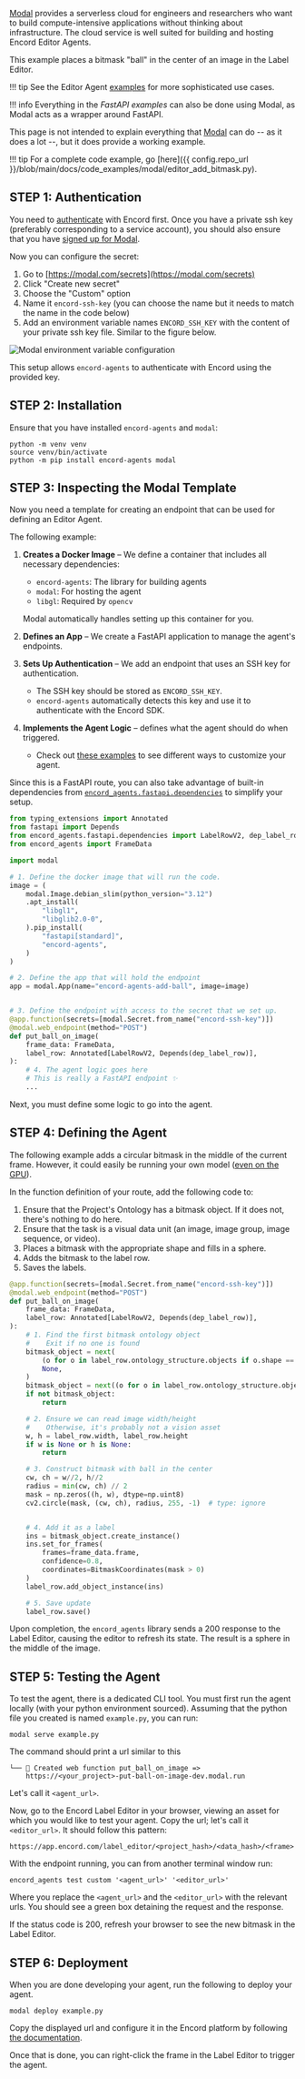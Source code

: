 [Modal][modal-docs] provides a serverless cloud for engineers and researchers who want to build compute-intensive applications without thinking about infrastructure.
The cloud service is well suited for building and hosting Encord Editor Agents.

This example places a bitmask "ball" in the center of an image in the Label Editor.

!!! tip
    See the Editor Agent [examples](./examples/index.md) for more sophisticated use cases.

!!! info
    Everything in the *FastAPI examples* can also be done using Modal, as Modal acts as a wrapper around FastAPI.

This page is not intended to explain everything that [Modal][modal-docs] can do -- as it does a lot --, but it does provide a working example.

!!! tip
    For a complete code example, go [here]({{ config.repo_url }}/blob/main/docs/code_examples/modal/editor_add_bitmask.py).

## STEP 1: Authentication

You need to [authenticate](../authentication.md) with Encord first.
Once you have a private ssh key (preferably corresponding to a service account), you should also ensure that you have [signed up for Modal](https://modal.com/signup).

Now you can configure the secret:

1. Go to [https://modal.com/secrets](https://modal.com/secrets)
2. Click "Create new secret"
3. Choose the "Custom" option
4. Name it `encord-ssh-key` (you can choose the name but it needs to match the name in the code below)
5. Add an environment variable names `ENCORD_SSH_KEY` with the content of your private ssh key file. Similar to the figure below.

![Modal environment variable configuration](../assets/modal_setup_env_variable.png)

This setup allows `encord-agents` to authenticate with Encord using the provided key.

## STEP 2: Installation

Ensure that you have installed `encord-agents` and `modal`:

```shell
python -m venv venv
source venv/bin/activate
python -m pip install encord-agents modal
```

## STEP 3: Inspecting the Modal Template

Now you need a template for creating an endpoint that can be used for defining an Editor Agent.

The following example:  

1. **Creates a Docker Image** – We define a container that includes all necessary dependencies:  
   - `encord-agents`: The library for building agents
   - `modal`: For hosting the agent
   - `libgl`: Required by `opencv`

   Modal automatically handles setting up this container for you.  

2. **Defines an App** – We create a FastAPI application to manage the agent's endpoints.  

3. **Sets Up Authentication** – We add an endpoint that uses an SSH key for authentication.  
   - The SSH key should be stored as `ENCORD_SSH_KEY`.  
   - `encord-agents` automatically detects this key and use it to authenticate with the Encord SDK.  

4. **Implements the Agent Logic** – defines what the agent should do when triggered.  
   - Check out [these examples](./examples/index.md#fastapi-examples) to see different ways to customize your agent.  

Since this is a FastAPI route, you can also take advantage of built-in dependencies from [`encord_agents.fastapi.dependencies`](../reference/editor_agents.md#encord_agents.fastapi.dependencies) to simplify your setup.

```python
from typing_extensions import Annotated
from fastapi import Depends
from encord_agents.fastapi.dependencies import LabelRowV2, dep_label_row
from encord_agents import FrameData

import modal

# 1. Define the docker image that will run the code.
image = (
    modal.Image.debian_slim(python_version="3.12")
    .apt_install(
        "libgl1",
        "libglib2.0-0",
    ).pip_install(
        "fastapi[standard]",
        "encord-agents",
    )
)

# 2. Define the app that will hold the endpoint
app = modal.App(name="encord-agents-add-ball", image=image)


# 3. Define the endpoint with access to the secret that we set up.
@app.function(secrets=[modal.Secret.from_name("encord-ssh-key")])
@modal.web_endpoint(method="POST")
def put_ball_on_image(
    frame_data: FrameData,
    label_row: Annotated[LabelRowV2, Depends(dep_label_row)],
):
	# 4. The agent logic goes here
	# This is really a FastAPI endpoint ✨
	...
```

Next, you must define some logic to go into the agent.

## STEP 4: Defining the Agent

The following example adds a circular bitmask in the middle of the current frame.
However, it could easily be running your own model ([even on the GPU](https://modal.com/docs/guide/gpu)).

In the function definition of your route, add the following code to: 

1. Ensure that the Project's Ontology has a bitmask object. If it does not, there's nothing to do here.
2. Ensure that the task is a visual data unit (an image, image group, image sequence, or video).
3. Places a bitmask with the appropriate shape and fills in a sphere.
4. Adds the bitmask to the label row.
5. Saves the labels.

```python
@app.function(secrets=[modal.Secret.from_name("encord-ssh-key")])
@modal.web_endpoint(method="POST")
def put_ball_on_image(
    frame_data: FrameData,
    label_row: Annotated[LabelRowV2, Depends(dep_label_row)],
):
    # 1. Find the first bitmask ontology object
	#    Exit if no one is found
    bitmask_object = next(
        (o for o in label_row.ontology_structure.objects if o.shape == Shape.BITMASK),
        None,
    )
    bitmask_object = next((o for o in label_row.ontology_structure.objects if o.shape == Shape.BITMASK), None)
    if not bitmask_object:
        return

    # 2. Ensure we can read image width/height
	#	 Otherwise, it's probably not a vision asset
    w, h = label_row.width, label_row.height
    if w is None or h is None:
        return

    # 3. Construct bitmask with ball in the center
    cw, ch = w//2, h//2
    radius = min(cw, ch) // 2
    mask = np.zeros((h, w), dtype=np.uint8)
    cv2.circle(mask, (cw, ch), radius, 255, -1)  # type: ignore


    # 4. Add it as a label
    ins = bitmask_object.create_instance()
    ins.set_for_frames(
        frames=frame_data.frame,
        confidence=0.8,
        coordinates=BitmaskCoordinates(mask > 0)
    )
    label_row.add_object_instance(ins)

    # 5. Save update
    label_row.save()
```

Upon completion, the `encord_agents` library sends a 200 response to the Label Editor, causing the editor to refresh its state. The result is a sphere in the middle of the image.

## STEP 5: Testing the Agent

To test the agent, there is a dedicated CLI tool.
You must first run the agent locally (with your python environment sourced).
Assuming that the python file you created is named `example.py`, you can run:

```shell
modal serve example.py
```

The command should print a url similar to this

```
└── 🔨 Created web function put_ball_on_image =>
    https://<your_project>-put-ball-on-image-dev.modal.run
```

Let's call it `<agent_url>`.

Now, go to the Encord Label Editor in your browser, viewing an asset for which you would like to test your agent.
Copy the url; let's call it `<editor_url>`.
It should follow this pattern:

```
https://app.encord.com/label_editor/<project_hash>/<data_hash>/<frame>
```

With the endpoint running, you can from another terminal window run:

```
encord_agents test custom '<agent_url>' '<editor_url>'
```

Where you replace the `<agent_url>` and the `<editor_url>` with the relevant urls.
You should see a green box detaining the request and the response.

If the status code is 200, refresh your browser to see the new bitmask in the Label Editor.

## STEP 6: Deployment

When you are done developing your agent, run the following to deploy your agent.

```shell
modal deploy example.py
```

Copy the displayed url and configure it in the Encord platform by following [the documentation](https://docs.encord.com/platform-documentation/Annotate/automated-labeling/annotate-editor-agents).

Once that is done, you can right-click the frame in the Label Editor to trigger the agent.

[modal-docs]: https://modal.com/docs
